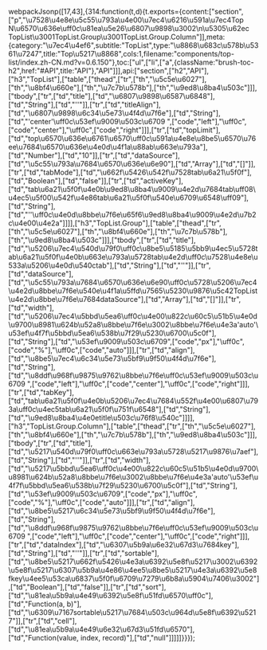 webpackJsonp([17,43],{314:function(t,d){t.exports={content:["section",["p","\u7528\u4e8e\u5c55\u793a\u4e00\u7ec4\u6216\u591a\u7ec4Top N\u6570\u636e\uff0c\u81ea\u5e26\u6807\u9898\u3002\n\u5305\u62ec TopList\u3001TopList.Group\u3001TopList.Group.Column"]],meta:{category:"\u7ec4\u4ef6",subtitle:"TopList",type:"\u8868\u683c\u578b\u5361\u7247",title:"Top\u5217\u8868",cols:1,filename:"components/top-list/index.zh-CN.md?v=0.6.150"},toc:["ul",["li",["a",{className:"brush-toc-h2",href:"#API",title:"API"},"API"]]],api:["section",["h2","API"],["h3","TopList"],["table",["thead",["tr",["th","\u5c5e\u6027"],["th","\u8bf4\u660e"],["th","\u7c7b\u578b"],["th","\u9ed8\u8ba4\u503c"]]],["tbody",["tr",["td","title"],["td","\u6807\u9898\u6587\u6848"],["td","String"],["td","''"]],["tr",["td","titleAlign"],["td","\u6807\u9898\u6c34\u5e73\u4f4d\u7f6e"],["td","String"],["td","'center'\uff0c\u53ef\u9009\u503c\u6709 ",["code","left"],"\uff0c",["code","center"],"\uff0c",["code","right"]]],["tr",["td","topLimit"],["td","top\u6570\u636e\u6761\u6570\uff0c\u591a\u4e8e\u8be5\u6570\u76ee\u7684\u6570\u636e\u4e0d\u4f1a\u88ab\u663e\u793a"],["td","Number"],["td","10"]],["tr",["td","dataSource"],["td","\u5c55\u793a\u7684\u6570\u636e\u6e90"],["td","Array"],["td","[]"]],["tr",["td","tabMode"],["td","\u662f\u5426\u542f\u7528tab\u6a21\u5f0f"],["td","Boolean"],["td","false"]],["tr",["td","activeKey"],["td","tab\u6a21\u5f0f\u4e0b\u9ed8\u8ba4\u9009\u4e2d\u7684tab\uff08\u4ec5\u5f00\u542f\u4e86tab\u6a21\u5f0f\u540e\u6709\u6548\uff09"],["td","String"],["td","''\uff0c\u4e0d\u8bbe\u7f6e\u65f6\u9ed8\u8ba4\u9009\u4e2d\u7b2c\u4e00\u4e2a"]]]],["h3","TopList.Group"],["table",["thead",["tr",["th","\u5c5e\u6027"],["th","\u8bf4\u660e"],["th","\u7c7b\u578b"],["th","\u9ed8\u8ba4\u503c"]]],["tbody",["tr",["td","title"],["td","\u5206\u7ec4\u540d\u79f0\uff0c\u8be5\u5185\u5bb9\u4ec5\u5728tab\u6a21\u5f0f\u4e0b\u663e\u793a\u5728tab\u4e2d\uff0c\u7528\u4e8e\u533a\u5206\u4e0d\u540ctab"],["td","String"],["td","''"]],["tr",["td","dataSource"],["td","\u5c55\u793a\u7684\u6570\u636e\u6e90\uff0c\u5728\u5206\u7ec4\u4e2d\u8bbe\u7f6e\u540e\u4f1a\u5ffd\u7565\u5230\u9876\u5c42TopList\u4e2d\u8bbe\u7f6e\u7684dataSource"],["td","Array"],["td","[]"]],["tr",["td","width"],["td","\u5206\u7ec4\u5bbd\u5ea6\uff0c\u4e00\u822c\u60c5\u51b5\u4e0d\u9700\u8981\u624b\u52a8\u8bbe\u7f6e\u3002\u8bbe\u7f6e\u4e3a'auto'\u53ef\u4f7f\u5bbd\u5ea6\u538b\u7f29\u5230\u6700\u5c0f"],["td","String"],["td","\u53ef\u9009\u503c\u6709",["code","px"],"\uff0c",["code","%"],"\uff0c",["code","auto"]]],["tr",["td","align"],["td","\u8be5\u7ec4\u6c34\u5e73\u5bf9\u9f50\u4f4d\u7f6e"],["td","String"],["td","\u8ddf\u968f\u9875\u9762\u8bbe\u7f6e\uff0c\u53ef\u9009\u503c\u6709 ",["code","left"],"\uff0c",["code","center"],"\uff0c",["code","right"]]],["tr",["td","tabKey"],["td","tab\u6a21\u5f0f\u4e0b\u5206\u7ec4\u7684\u552f\u4e00\u6807\u793a\uff0c\u4ec5tab\u6a21\u5f0f\u751f\u6548"],["td","String"],["td","\u9ed8\u8ba4\u4e0etitle\u503c\u76f8\u540c"]]]],["h3","TopList.Group.Column"],["table",["thead",["tr",["th","\u5c5e\u6027"],["th","\u8bf4\u660e"],["th","\u7c7b\u578b"],["th","\u9ed8\u8ba4\u503c"]]],["tbody",["tr",["td","title"],["td","\u5217\u540d\u79f0\uff0c\u663e\u793a\u5728\u5217\u9876\u7aef"],["td","String"],["td","''"]],["tr",["td","width"],["td","\u5217\u5bbd\u5ea6\uff0c\u4e00\u822c\u60c5\u51b5\u4e0d\u9700\u8981\u624b\u52a8\u8bbe\u7f6e\u3002\u8bbe\u7f6e\u4e3a'auto'\u53ef\u4f7f\u5bbd\u5ea6\u538b\u7f29\u5230\u6700\u5c0f"],["td","String"],["td","\u53ef\u9009\u503c\u6709",["code","px"],"\uff0c",["code","%"],"\uff0c",["code","auto"]]],["tr",["td","align"],["td","\u8be5\u5217\u6c34\u5e73\u5bf9\u9f50\u4f4d\u7f6e"],["td","String"],["td","\u8ddf\u968f\u9875\u9762\u8bbe\u7f6e\uff0c\u53ef\u9009\u503c\u6709 ",["code","left"],"\uff0c",["code","center"],"\uff0c",["code","right"]]],["tr",["td","dataIndex"],["td","\u6307\u5b9a\u6e32\u67d3\u7684key"],["td","String"],["td","''"]],["tr",["td","sortable"],["td","\u8be5\u5217\u662f\u5426\u4e3a\u6392\u5e8f\u5217\u3002\u6392\u5e8f\u5217\u6307\u5b9a\u4e86\u4ee5\u8be5\u5217\u4e3a\u6392\u5e8fkey\u4ee5\u53ca\u6837\u5f0f\u6709\u7279\u6b8a\u5904\u7406\u3002"],["td","Boolean"],["td","false"]],["tr",["td","sort"],["td","\u81ea\u5b9a\u4e49\u6392\u5e8f\u51fd\u6570\uff0c"],["td","Function(a, b)"],["td","\u6309\u7167sortable\u5217\u7684\u503c\u964d\u5e8f\u6392\u5217"]],["tr",["td","cell"],["td","\u81ea\u5b9a\u4e49\u6e32\u67d3\u51fd\u6570"],["td","Function(value, index, record)"],["td","null"]]]]]}}});